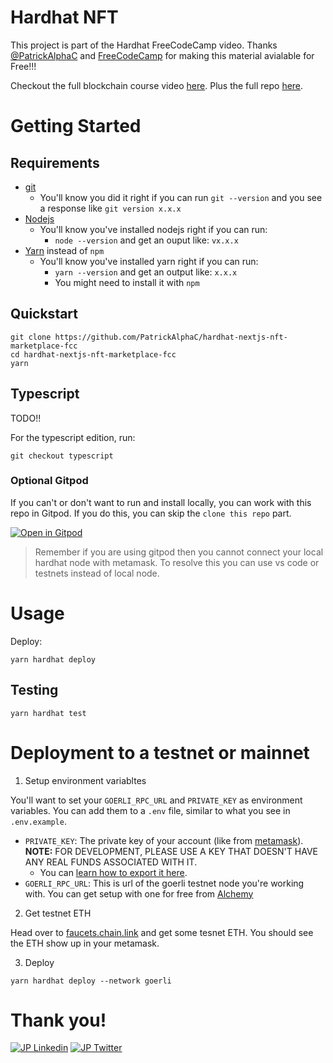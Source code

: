 # Hardhat NFT

This project is part of the Hardhat FreeCodeCamp video. Thanks [@PatrickAlphaC](https://github.com/PatrickAlphaC) and [FreeCodeCamp]() for making this material avialable for Free!!!

Checkout the full blockchain course video [here](https://www.youtube.com/watch?v=gyMwXuJrbJQ). Plus the full repo [here](https://github.com/smartcontractkit/full-blockchain-solidity-course-js).

# Getting Started

## Requirements

- [git](https://git-scm.com/book/en/v2/Getting-Started-Installing-Git)
  - You'll know you did it right if you can run `git --version` and you see a response like `git version x.x.x`
- [Nodejs](https://nodejs.org/en/)
  - You'll know you've installed nodejs right if you can run:
    - `node --version` and get an ouput like: `vx.x.x`
- [Yarn](https://classic.yarnpkg.com/lang/en/docs/install/) instead of `npm`
  - You'll know you've installed yarn right if you can run:
    - `yarn --version` and get an output like: `x.x.x`
    - You might need to install it with `npm`

## Quickstart

```
git clone https://github.com/PatrickAlphaC/hardhat-nextjs-nft-marketplace-fcc
cd hardhat-nextjs-nft-marketplace-fcc
yarn
```

## Typescript

TODO!!

For the typescript edition, run:

```
git checkout typescript
```

### Optional Gitpod

If you can't or don't want to run and install locally, you can work with this repo in Gitpod. If you do this, you can skip the `clone this repo` part.

[![Open in Gitpod](https://gitpod.io/button/open-in-gitpod.svg)](https://gitpod.io/#github.com/PatrickAlphaC/hardhat-nft-marketplace-fcc)

> Remember if you are using gitpod then you cannot connect your local hardhat node with metamask. To resolve this you can use vs code or testnets instead of local node.


# Usage

Deploy:

```
yarn hardhat deploy
```

## Testing

```
yarn hardhat test
```



# Deployment to a testnet or mainnet

1. Setup environment variabltes

You'll want to set your `GOERLI_RPC_URL` and `PRIVATE_KEY` as environment variables. You can add them to a `.env` file, similar to what you see in `.env.example`.

- `PRIVATE_KEY`: The private key of your account (like from [metamask](https://metamask.io/)). **NOTE:** FOR DEVELOPMENT, PLEASE USE A KEY THAT DOESN'T HAVE ANY REAL FUNDS ASSOCIATED WITH IT.
  - You can [learn how to export it here](https://metamask.zendesk.com/hc/en-us/articles/360015289632-How-to-Export-an-Account-Private-Key).
- `GOERLI_RPC_URL`: This is url of the goerli testnet node you're working with. You can get setup with one for free from [Alchemy](https://alchemy.com/?a=673c802981)

2. Get testnet ETH

Head over to [faucets.chain.link](https://faucets.chain.link/) and get some tesnet ETH. You should see the ETH show up in your metamask.

3. Deploy

```
yarn hardhat deploy --network goerli
```


# Thank you!

[![JP Linkedin](https://img.shields.io/badge/LinkedIn-0077B5?style=for-the-badge&logo=linkedin&logoColor=white)](https://www.linkedin.com/in/jpcampaya/)
[![JP Twitter](https://img.shields.io/badge/Twitter-1DA1F2?style=for-the-badge&logo=twitter&logoColor=white)](https://twitter.com/0xJayPi)